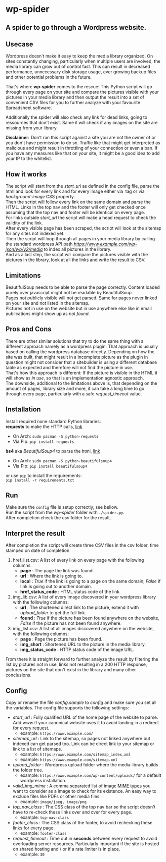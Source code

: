 # wp-spider
## A spider to go through a Wordpress website.

## Usecase
Wordpress doesn't make it easy to keep the media library organized. On sites constantly changing, particularly when multiple users are involved, the media library can grow out of control fast. This can result in decreased performance, unnecessary disk storage usage, ever growing backup files and other potential problems in the future.

That's where **wp-spider** comes to the rescue: This Python script will go through every page on your site and compare the pictures visible with your pictures in your media library and then output the result into a set of convenient CSV files for you to further analyze with your favourite Spreadsheet software.

Additionally the spider will also check any link for dead links, going to ressources that don't exist. Same it will check if any images on the site are missing from your library.

**Disclaimer:** Don't run this script against a site you are not the owner of or you don't have permission to do so. Traffic like that might get interpreted as malicious and might result in throttling of your connection or even a ban. If you have any measures like that on your site, it might be a good idea to add your IP to the whitelist.


## How it works
The script will start from the *start_url* as defined in the config file, parse the html and look for every link and for every image either via *<img>* tag or via *background-image* CSS property.  
Then the script will follow every link on the same domain and parse the HTML. Links in the top nav and the footer will only get checked once assuming that the top nav and footer will be identical on every page.  
For links outside *start_url* the script will make a head request to check the validity of the link.  
After every visible page has been scraped, the script will look at the sitemap for any sites not indexed yet.  
Then the script will loop through all pages in your media library by calling the standard wordpress API path *https://www.example.com/wp-json/wp/v2/media* to index all pictures in the library.  
And as a last step, the script will compare the pictures visible with the pictures in the library, look at all the links and write the result to CSV.


## Limitations
BeautifulSoup needs to be able to parse the page correctly. Content loaded purely over javascript might not be readable by BeautifulSoup.  
Pages not publicly visible will not get parsed. Same for pages never linked on your site and not listed in the sitemap.  
Pictures not in use on the website but in use anywhere else like in email publications might show up as *not found*.


## Pros and Cons
There are other similar solutions that try to do the same thing with a different approach namely as a wordpress plugin. That approach is usually based on calling the wordpress database directly. Depending on how the site was built, that might result in a incomplete picture as the plugin in question might not consider that a sitebuilder is using a different database table as expected and therefore will not find the picture in use.  
That's how this approach is different: If the picture is visible in the HTML it will show as *in use*, so that is an implementation agnostic approach.  
The downside, additional to the limitations above is, that depending on the amount of pages, library size and more, it can take a long time to go through every page, particularly with a safe *request_timeout* value.


## Installation
Install required none standard Python libraries:  
**requests** to make the HTTP calls, [link](https://pypi.org/project/requests/)
* On Arch: `sudo pacman -S python-requests`
* Via Pip: `pip install requests`

**bs4** aka *BeautifulSoup4* to parse the html, [link](https://pypi.org/project/beautifulsoup4/)
* On Arch: `sudo pacman -S python-beautifulsoup4`
* Via Pip: `pip install beautifulsoup4`

or use `pip` to install the requirements:  
`pip install -r requirements.txt`

## Run
Make sure the `config` file is setup correctly, see bellow.  
Run the script from the *wp-spider* folder with `./spider.py`.  
After completion check the *csv* folder for the result.


## Interpret the result
After completion the script will create three CSV files in the csv folder, time stamped on date of completion:
1. href_list.csv: A list of every link on every page with the following columns:
    * **page**              : The page the link was found.
    * **url**               : Where the link is going to.
    * **local**             : *True* if the link is going to a page on the same domain, *False* if link is going out to another domain.
    * **href_status_code**  : HTML status code of the link.
2. img_lib.csv: A list of every image discovered in your wordpress library with the following columns:
    * **url**               : The shortened direct link to the picture, extend it with *upload_folder* to get the full link.
    * **found**             : *True* if the picture has been found anywhere on the website, *False* if the picture has not been found anywhere.
3. img_list.csv: A list of all images discovered anywhere on the website, with the following columns:
    * **page**              : Page the picture has been found.
    * **img_short**         : Shortened URL to the picture in the media library.
    * **img_status_code**   : HTTP status code of the image URL.

From there it is straight forward to further analyze the result by filtering the list by pictures not in use, links not resulting in a 200 HTTP response, pictures on the site that don't exist in the library and many other conclusions. 


## Config
Copy or rename the file *config.sample* to *config* and make sure you set all the variables.
The config file supports the following settings:
* *start_url*       : Fully qualified URL of the home page of the website to parse. Add *www* if your canonical website uses it to avoid landing in a redirect for every request.
    * example: `https://www.example.com/`
* *sitemap_url*     : Link to the sitemap, so pages not linked anywhere but indexed can get parsed too. Link can be direct link to your sitemap or link to a list of sitemaps.
    * example: `https://www.example.com/sitemap_index.xml`
    * example: `https://www.example.com/sitemap.xml`
* *upload_folder*   : Wordpress upload folder where the media library builds the folder tree.
    * example: `https://www.example.com/wp-content/uploads/` for a default wordpress installation.
* *valid_img_mime*  : A comma separated list of image [MIME types](https://www.iana.org/assignments/media-types/media-types.xhtml#image) you want to consider as a image to check for its existence. An easy way to exclude files like PDFs or other media files.
    * example: `image/jpeg, image/png`
* *top_nav_class*   : The CSS class of the top nav bar so the script doesn't have to re-check these links over and over for every page.
    * example: `top-nav-class`
* *footer_class*    : The CSS class of the footer, to avoid rechecking these links for every page.
    * example: `footer-class`
* *request_timeout* : Time out in **seconds** between every request to avoid overloading server resources. Particularly important if the site is hosted on shared hosting and / or if a rate limiter is in place.
    * example: `30`

